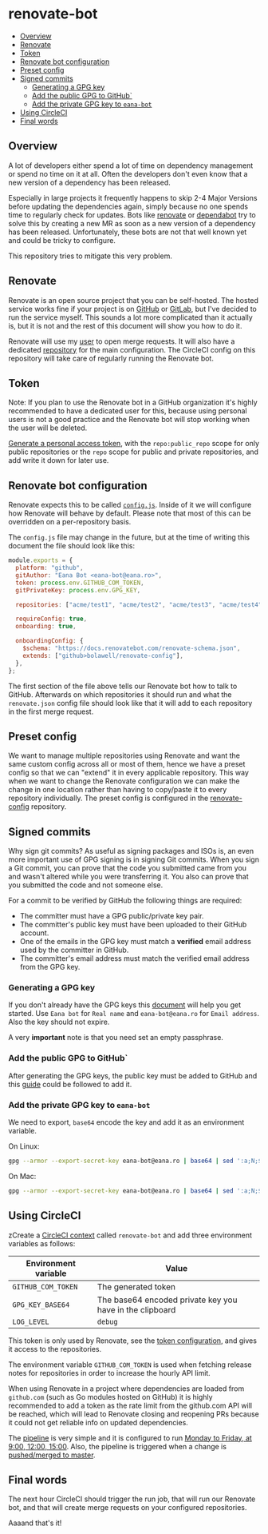 # renovate-bot

<!-- vim-markdown-toc GFM -->

* [Overview](#overview)
* [Renovate](#renovate)
* [Token](#token)
* [Renovate bot configuration](#renovate-bot-configuration)
* [Preset config](#preset-config)
* [Signed commits](#signed-commits)
    * [Generating a GPG key](#generating-a-gpg-key)
    * [Add the public GPG to GitHub`](#add-the-public-gpg-to-github)
    * [Add the private GPG key to `eana-bot`](#add-the-private-gpg-key-to-eana-bot)
* [Using CircleCI](#using-circleci)
* [Final words](#final-words)

<!-- vim-markdown-toc -->

## Overview

A lot of developers either spend a lot of time on dependency management or
spend no time on it at all. Often the developers don't even know that a new
version of a dependency has been released.

Especially in large projects it frequently happens to skip 2-4 Major Versions
before updating the dependencies again, simply because no one spends time to
regularly check for updates. Bots like
[renovate](https://github.com/renovatebot/renovate) or
[dependabot](https://dependabot.com/) try to solve this by creating a new MR as
soon as a new version of a dependency has been released. Unfortunately, these
bots are not that well known yet and could be tricky to configure.

This repository tries to mitigate this very problem.

## Renovate

Renovate is an open source project that you can be self-hosted. The hosted
service works fine if your project is on [GitHub](https://github.com) or
[GitLab](https://about.gitlab.com), but I've decided to run the service myself.
This sounds a lot more complicated than it actually is, but it is not and the
rest of this document will show you how to do it.

Renovate will use my [user](https://github.com/eana) to open merge requests. It
will also have a dedicated [repository](https://github.com/eana/renovate-bot)
for the main configuration. The CircleCI config on this repository will take
care of regularly running the Renovate bot.

## Token

Note: If you plan to use the Renovate bot in a GitHub organization it's highly
recommended to have a dedicated user for this, because using personal users is
not a good practice and the Renovate bot will stop working when the user will
be deleted.

[Generate a personal access token](https://github.com/settings/tokens), with
the `repo:public_repo` scope for only public repositories or the `repo` scope
for public and private repositories, and add write it down for later use.

## Renovate bot configuration

Renovate expects this to be called [`config.js`](./config.js). Inside of it we
will configure how Renovate will behave by default. Please note that most of
this can be overridden on a per-repository basis.

The `config.js` file may change in the future, but at the time of writing this
document the file should look like this:

```js
module.exports = {
  platform: "github",
  gitAuthor: "Eana Bot <eana-bot@eana.ro>",
  token: process.env.GITHUB_COM_TOKEN,
  gitPrivateKey: process.env.GPG_KEY,

  repositories: ["acme/test1", "acme/test2", "acme/test3", "acme/test4"],

  requireConfig: true,
  onboarding: true,

  onboardingConfig: {
    $schema: "https://docs.renovatebot.com/renovate-schema.json",
    extends: ["github>bolawell/renovate-config"],
  },
};
```

The first section of the file above tells our Renovate bot how to talk to
GitHub. Afterwards on which repositories it should run and what the
`renovate.json` config file should look like that it will add to each
repository in the first merge request.

## Preset config

We want to manage multiple repositories using Renovate and want the same custom
config across all or most of them, hence we have a preset config so that we can
"extend" it in every applicable repository. This way when we want to change the
Renovate configuration we can make the change in one location rather than
having to copy/paste it to every repository individually. The preset config is
configured in the [renovate-config](https://github.com/eana/renovate-config)
repository.

## Signed commits

Why sign git commits? As useful as signing packages and ISOs is, an even more
important use of GPG signing is in signing Git commits. When you sign a Git
commit, you can prove that the code you submitted came from you and wasn't
altered while you were transferring it. You also can prove that you submitted
the code and not someone else.

For a commit to be verified by GitHub the following things are required:

- The committer must have a GPG public/private key pair.
- The committer's public key must have been uploaded to their GitHub account.
- One of the emails in the GPG key must match a **verified** email address used
  by the committer in GitHub.
- The committer's email address must match the verified email address from the
  GPG key.

### Generating a GPG key

If you don't already have the GPG keys this
[document](https://docs.github.com/en/github/authenticating-to-github/managing-commit-signature-verification/generating-a-new-gpg-key)
will help you get started. Use `Eana bot` for `Real name` and
`eana-bot@eana.ro` for `Email address`. Also the key should not expire.

A very **important** note is that you need set an empty passphrase.

### Add the public GPG to GitHub`

After generating the GPG keys, the public key must be added to GitHub and this
[guide](https://docs.github.com/en/github/authenticating-to-github/managing-commit-signature-verification/adding-a-new-gpg-key-to-your-github-account)
could be followed to add it.

### Add the private GPG key to `eana-bot`

We need to export, `base64` encode the key and add it as an environment
variable.

On Linux:

```bash
gpg --armor --export-secret-key eana-bot@eana.ro | base64 | sed ':a;N;$!ba;s/\n//g' | xclip -sel clip
```

On Mac:

```bash
gpg --armor --export-secret-key eana-bot@eana.ro | base64 | sed ':a;N;$!ba;s/\n//g' | pbcopy
```

## Using CircleCI

zCreate a [CircleCI
context](https://circleci.com/docs/2.0/contexts/#creating-and-using-a-context)
called `renovate-bot` and add three environment variables as follows:

| Environment variable | Value                                                    |
| -------------------- | -------------------------------------------------------- |
| `GITHUB_COM_TOKEN`   | The generated token                                      |
| `GPG_KEY_BASE64`     | The base64 encoded private key you have in the clipboard |
| `LOG_LEVEL`          | `debug`                                                  |

This token is only used by Renovate, see the [token
configuration](https://docs.renovatebot.com/self-hosted-configuration/#token),
and gives it access to the repositories.

The environment variable `GITHUB_COM_TOKEN` is used when fetching release notes
for repositories in order to increase the hourly API limit.

When using Renovate in a project where dependencies are loaded from
`github.com` (such as Go modules hosted on GitHub) it is highly recommended to
add a token as the rate limit from the github.com API will be reached, which
will lead to Renovate closing and reopening PRs because it could not get
reliable info on updated dependencies.

The [pipeline](.circleci/config.yml) is very simple and it is configured to run
[Monday to Friday, at 9:00, 12:00, 15:00](.circleci/config.yml#L65-L66). Also,
the pipeline is triggered when a change is [pushed/merged to
master](.circleci/config.yml#L59-L61).

## Final words

The next hour CircleCI should trigger the run job, that will run our Renovate
bot, and that will create merge requests on your configured repositories.

Aaaand that's it!
